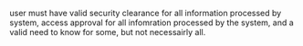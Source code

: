 user must have valid security clearance for all information processed by system, access approval for all infomration processed by the system, and a valid need to know for some, but not necessairly all.